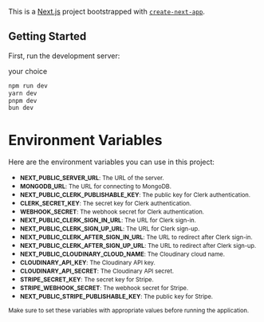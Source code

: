 This is a [Next.js](https://nextjs.org/) project bootstrapped with [`create-next-app`](https://github.com/vercel/next.js/tree/canary/packages/create-next-app).

## Getting Started

First, run the development server:

your choice
```bash
npm run dev
yarn dev
pnpm dev
bun dev
```

# Environment Variables

Here are the environment variables you can use in this project:

- <small>**NEXT_PUBLIC_SERVER_URL**: The URL of the server.</small>
- <small>**MONGODB_URL**: The URL for connecting to MongoDB.</small>
- <small>**NEXT_PUBLIC_CLERK_PUBLISHABLE_KEY**: The public key for Clerk authentication.</small>
- <small>**CLERK_SECRET_KEY**: The secret key for Clerk authentication.</small>
- <small>**WEBHOOK_SECRET**: The webhook secret for Clerk authentication.</small>
- <small>**NEXT_PUBLIC_CLERK_SIGN_IN_URL**: The URL for Clerk sign-in.</small>
- <small>**NEXT_PUBLIC_CLERK_SIGN_UP_URL**: The URL for Clerk sign-up.</small>
- <small>**NEXT_PUBLIC_CLERK_AFTER_SIGN_IN_URL**: The URL to redirect after Clerk sign-in.</small>
- <small>**NEXT_PUBLIC_CLERK_AFTER_SIGN_UP_URL**: The URL to redirect after Clerk sign-up.</small>
- <small>**NEXT_PUBLIC_CLOUDINARY_CLOUD_NAME**: The Cloudinary cloud name.</small>
- <small>**CLOUDINARY_API_KEY**: The Cloudinary API key.</small>
- <small>**CLOUDINARY_API_SECRET**: The Cloudinary API secret.</small>
- <small>**STRIPE_SECRET_KEY**: The secret key for Stripe.</small>
- <small>**STRIPE_WEBHOOK_SECRET**: The webhook secret for Stripe.</small>
- <small>**NEXT_PUBLIC_STRIPE_PUBLISHABLE_KEY**: The public key for Stripe.</small>

<small>Make sure to set these variables with appropriate values before running the application.</small>


